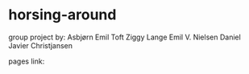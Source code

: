 # horsing-around

group project by:
Asbjørn Emil Toft
Ziggy Lange
Emil V. Nielsen
Daniel Javier Christjansen

pages link: 
